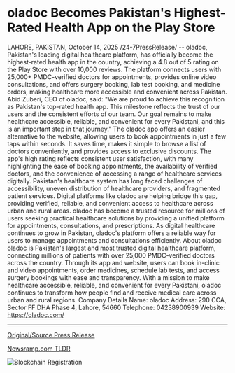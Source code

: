 # oladoc Becomes Pakistan's Highest-Rated Health App on the Play Store

LAHORE, PAKISTAN, October 14, 2025 /24-7PressRelease/ -- oladoc, Pakistan's leading digital healthcare platform, has officially become the highest-rated health app in the country, achieving a 4.8 out of 5 rating on the Play Store with over 10,000 reviews.  The platform connects users with 25,000+ PMDC-verified doctors for appointments, provides online video consultations, and offers surgery booking, lab test booking, and medicine orders, making healthcare more accessible and convenient across Pakistan. Abid Zuberi, CEO of oladoc, said:  "We are proud to achieve this recognition as Pakistan's top-rated health app. This milestone reflects the trust of our users and the consistent efforts of our team. Our goal remains to make healthcare accessible, reliable, and convenient for every Pakistani, and this is an important step in that journey."  The oladoc app offers an easier alternative to the website, allowing users to book appointments in just a few taps within seconds. It saves time, makes it simple to browse a list of doctors conveniently, and provides access to exclusive discounts.  The app's high rating reflects consistent user satisfaction, with many highlighting the ease of booking appointments, the availability of verified doctors, and the convenience of accessing a range of healthcare services digitally.  Pakistan's healthcare system has long faced challenges of accessibility, uneven distribution of healthcare providers, and fragmented patient services. Digital platforms like oladoc are helping bridge this gap, providing verified, reliable, and convenient access to healthcare across urban and rural areas.  oladoc has become a trusted resource for millions of users seeking practical healthcare solutions by providing a unified platform for appointments, consultations, and prescriptions.  As digital healthcare continues to grow in Pakistan, oladoc's platform offers a reliable way for users to manage appointments and consultations efficiently.  About oladoc  oladoc is Pakistan's largest and most trusted digital healthcare platform, connecting millions of patients with over 25,000 PMDC-verified doctors across the country. Through its app and website, users can book in-clinic and video appointments, order medicines, schedule lab tests, and access surgery bookings with ease and transparency. With a mission to make healthcare accessible, reliable, and convenient for every Pakistani, oladoc continues to transform how people find and receive medical care across urban and rural regions.  Company Details  Name: oladoc Address: 290 CCA, Sector FF DHA Phase 4, Lahore, 54660 Telephone: 04238900939 Website: https://oladoc.com/ 

---

[Original/Source Press Release](https://www.24-7pressrelease.com/press-release/527626/oladoc-becomes-pakistans-highest-rated-health-app-on-the-play-store)
                    

[Newsramp.com TLDR](https://newsramp.com/curated-news/oladoc-becomes-pakistan-s-highest-rated-health-app-with-4-8-stars/1d0dcc6baa3241c1007e455b4448435c) 

 

 



![Blockchain Registration](https://cdn.newsramp.app/24-7PressRelease/qrcode/2510/14/neon5mEk.webp)
